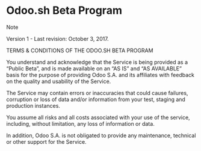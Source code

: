 # Odoo.sh Beta Program

Note

Version 1 - Last revision: October 3, 2017.

TERMS & CONDITIONS OF THE ODOO.SH BETA PROGRAM

You understand and acknowledge that the Service is being provided as a “Public
Beta”, and is made available on an “AS IS” and “AS AVAILABLE” basis for the
purpose of providing Odoo S.A. and its affiliates with feedback on the quality
and usability of the Service.

The Service may contain errors or inaccuracies that could cause failures,
corruption or loss of data and/or information from your test, staging and
production instances.

You assume all risks and all costs associated with your use of the service,
including, without limitation, any loss of information or data.

In addition, Odoo S.A. is not obligated to provide any maintenance, technical
or other support for the Service.

